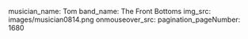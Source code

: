 musician_name: Tom
band_name: The Front Bottoms
img_src: images/musician0814.png
onmouseover_src: 
pagination_pageNumber: 1680